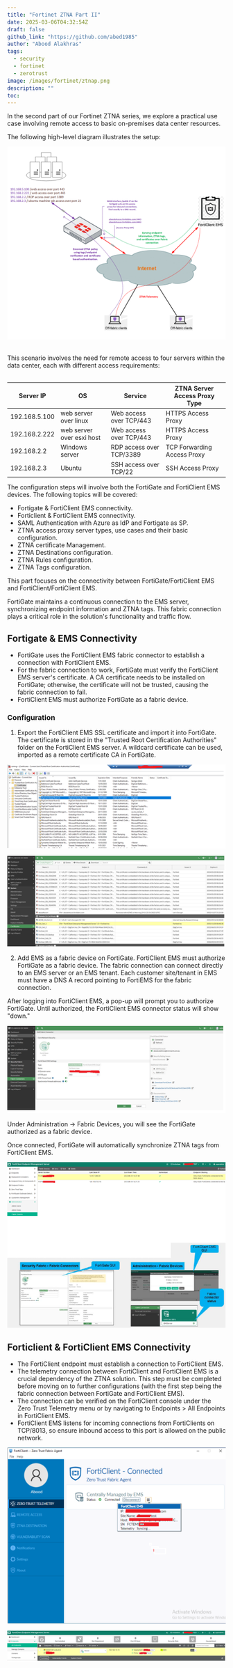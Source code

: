 ```yaml
---
title: "Fortinet ZTNA Part II"
date: 2025-03-06T04:32:54Z
draft: false
github_link: "https://github.com/abed1985"
author: "Abood Alakhras"
tags:
  - security
  - fortinet
  - zerotrust
image: /images/fortinet/ztnap.png
description: ""
toc:
---
```

In the second part of our Fortinet ZTNA series, we explore a practical use case involving remote access to basic on-premises data center resources.

The following high-level diagram illustrates the setup:

<p align="middle">
  <img src="/images/fortinet/ztnap22.png" alt="My Image">
</p>
<br>
This scenario involves the need for remote access to four servers within the data center, each with different access requirements:
<br>
<br>

| Server IP     |           OS              | Service                 | ZTNA Server Access Proxy Type|
|---------------|---------------------------|-------------------------|------------------------------|
| 192.168.5.100 | web server over linux     | Web access over TCP/443 | HTTPS Access Proxy           |
| 192.168.2.222 | web server over esxi host | Web access over TCP/443 | HTTPS Access Proxy           |
| 192.168.2.2   | Windows server            | RDP access over TCP/3389| TCP Forwarding Access Proxy  |
| 192.168.2.3   | Ubuntu                    | SSH access over TCP/22  | SSH Access Proxy             |



The configuration steps will involve both the FortiGate and FortiClient EMS devices. The following topics will be covered:

- Fortigate & FortiClient EMS connectivity. 
- Forticlient & FortiClient EMS connectivity.
- SAML Authentication with Azure as IdP and Fortigate as SP.
- ZTNA access proxy server types, use cases and their basic configuration.
- ZTNA certificate Management. 
- ZTNA Destinations configuration.
- ZTNA Rules configuration. 
- ZTNA Tags configuration. 

This part focuses on the connectivity between FortiGate/FortiClient EMS and FortiClient/FortiClient EMS.

FortiGate maintains a continuous connection to the EMS server, synchronizing endpoint information and ZTNA tags. 
This fabric connection plays a critical role in the solution's functionality and traffic flow.


## Fortigate & EMS Connectivity
- FortiGate uses the FortiClient EMS fabric connector to establish a connection with FortiClient EMS.
- For the fabric connection to work, FortiGate must verify the FortiClient EMS server's certificate. A CA certificate needs to be installed on FortiGate; otherwise, the certificate will not be trusted, causing the fabric connection to fail.
- FortiClient EMS must authorize FortiGate as a fabric device.

### Configuration

1. Export the FortiClient EMS SSL certificate and import it into FortiGate. The certificate is stored in the "Trusted Root Certification Authorities" folder on the FortiClient EMS server. A wildcard certificate can be used, imported as a remote certificate CA in FortiGate.

![My Image](/images/fortinet/ztna_emscert.png)

![My Image](/images/fortinet/ztna_emscert2.png)



2. Add EMS as a fabric device on FortiGate. FortiClient EMS must authorize FortiGate as a fabric device. 
The fabric connection can connect directly to an EMS server or an EMS tenant. Each customer site/tenant in EMS must have a DNS A record pointing to FortiEMS for the fabric connection.

After logging into FortiClient EMS, a pop-up will prompt you to authorize FortiGate. Until authorized, the FortiClient EMS connector status will show "down."


![My Image](/images/fortinet/ztna_conn.png)

Under Administration → Fabric Devices, you will see the FortiGate authorized as a fabric device.

Once connected, FortiGate will automatically synchronize ZTNA tags from FortiClient EMS.

![My Image](/images/fortinet/ztna_conn2.png)


## Forticlient & FortiClient EMS Connectivity

- The FortiClient endpoint must establish a connection to FortiClient EMS.
- The telemetry connection between FortiClient and FortiClient EMS is a crucial dependency of the ZTNA solution. This step must be completed before moving on to further configurations (with the first step being the fabric connection between FortiGate and FortiClient EMS).
- The connection can be verified on the FortiClient console under the Zero Trust Telemetry menu or by navigating to Endpoints > All Endpoints in FortiClient EMS.
- FortiClient EMS listens for incoming connections from FortiClients on TCP/8013, so ensure inbound access to this port is allowed on the public network.

![My Image](/images/fortinet/ztna_fclient1.png)

![My Image](/images/fortinet/ztna_fems1.png)
